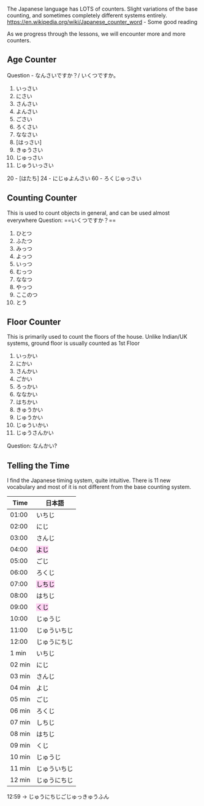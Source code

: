 
The Japanese language has LOTS of counters. Slight variations of the base counting, and sometimes completely different systems entirely. 
https://en.wikipedia.org/wiki/Japanese_counter_word - Some good reading

As we progress through the lessons, we will encounter more and more counters.

## Age Counter 
Question - なんさいですか？/ いくつですか。

1. いっさい
2. にさい
3. さんさい
4. よんさい
5. ごさい
6. ろくさい
7. ななさい
8. [はっさい]
9. きゅうさい
10. じゅっさい
11. じゅういっさい

20 - [はたち]
24 - にじゅよんさい
60 - ろくじゅっさい




## Counting Counter
This is used to count objects in general, and can be used almost everywhere
Question: ==いくつですか？==
1. ひとつ
2. ふたつ
3. みっつ
4. よっつ
5. いっつ
6. むっつ
7. ななつ
8. やっつ
9. ここのつ
10. とう


## Floor Counter

This is primarily used to count the floors of the house. Unlike Indian/UK systems, ground floor is usually counted as 1st Floor

1. いっかい
2. にかい
3. さんかい
4. ごかい
5. ろっかい
6. ななかい
7. はちかい
8. きゅうかい
9. じゅうかい
10. じゅういかい
11. じゅうさんかい


Question: なんかい?


## Telling the Time

I find the Japanese timing system, quite intuitive. There is 11 new vocabulary and most of it is not different from the base counting system.


| Time   | 日本語                                             |
| ------ | ----------------------------------------------- |
| 01:00  | いちじ                                             |
| 02:00  | にじ                                              |
| 03:00  | さんじ                                             |
| 04:00  | <mark style="background: #FFB8EBA6;">よじ</mark>  |
| 05:00  | ごじ                                              |
| 06:00  | ろくじ                                             |
| 07:00  | <mark style="background: #FFB8EBA6;">しちじ</mark> |
| 08:00  | はちじ                                             |
| 09:00  | <mark style="background: #FFB8EBA6;">くじ</mark>  |
| 10:00  | じゅうじ                                            |
| 11:00  | じゅういちじ                                          |
| 12:00  | じゅうにちじ                                          |
| 1 min  | いちじ                                             |
| 02 min | にじ                                              |
| 03 min | さんじ                                             |
| 04 min | よじ                                              |
| 05 min | ごじ                                              |
| 06 min | ろくじ                                             |
| 07 min | しちじ                                             |
| 08 min | はちじ                                             |
| 09 min | くじ                                              |
| 10 min | じゅうじ                                            |
| 11 min | じゅういちじ                                          |
| 12 min | じゅうにちじ                                          |
12:59 -> じゅうにちじごじゅっきゅうふん






